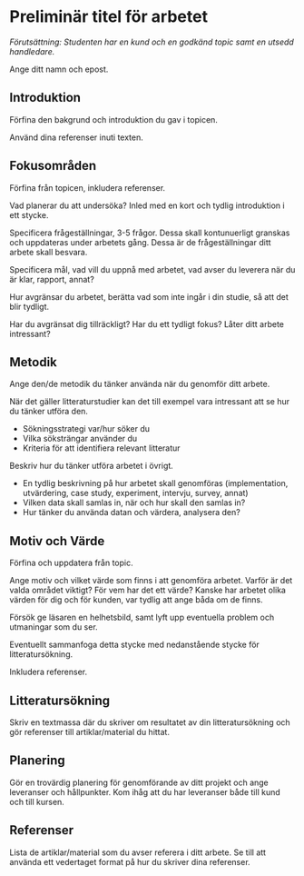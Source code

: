 Preliminär titel för arbetet
=====================

_Förutsättning: Studenten har en kund och en godkänd topic samt en utsedd handledare._

Ange ditt namn och epost.



Introduktion
---------------------

Förfina den bakgrund och introduktion du gav i topicen.

Använd dina referenser inuti texten.



Fokusområden 
---------------------

Förfina från topicen, inkludera referenser.

Vad planerar du att undersöka? Inled med en kort och tydlig introduktion i ett stycke.

Specificera frågeställningar, 3-5 frågor. Dessa skall kontunuerligt granskas och uppdateras under arbetets gång. Dessa är de frågeställningar ditt arbete skall besvara.

Specificera mål, vad vill du uppnå med arbetet, vad avser du leverera när du är klar, rapport, annat?

Hur avgränsar du arbetet, berätta vad som inte ingår i din studie, så att det blir tydligt.

Har du avgränsat dig tillräckligt? Har du ett tydligt fokus? Låter ditt arbete intressant?



Metodik 
---------------------

Ange den/de metodik du tänker använda när du genomför ditt arbete.

När det gäller litteraturstudier kan det till exempel vara intressant att se hur du tänker utföra den.

* Sökningsstrategi var/hur söker du
* Vilka söksträngar använder du
* Kriteria för att identifiera relevant litteratur

Beskriv hur du tänker utföra arbetet i övrigt.

* En tydlig beskrivning på hur arbetet skall genomföras (implementation, utvärdering, case study, experiment, intervju, survey, annat)
* Vilken data skall samlas in, när och hur skall den samlas in?
* Hur tänker du använda datan och värdera, analysera den?



Motiv och Värde 
---------------------

Förfina och uppdatera från topic.

Ange motiv och vilket värde som finns i att genomföra arbetet. Varför är det valda området viktigt? För vem har det ett värde? Kanske har arbetet olika värden för dig och för kunden, var tydlig att ange båda om de finns.

Försök ge läsaren en helhetsbild, samt lyft upp eventuella problem och utmaningar som du ser.

Eventuellt sammanfoga detta stycke med nedanstående stycke för litteratursökning.

Inkludera referenser.



Litteratursökning
---------------------

Skriv en textmassa där du skriver om resultatet av din litteratursökning och gör referenser till artiklar/material du hittat.



Planering 
---------------------

Gör en trovärdig planering för genomförande av ditt projekt och ange leveranser och hållpunkter. Kom ihåg att du har leveranser både till kund och till kursen.



Referenser
---------------------

Lista de artiklar/material som du avser referera i ditt arbete. Se till att använda ett vedertaget format på hur du skriver dina referenser.
